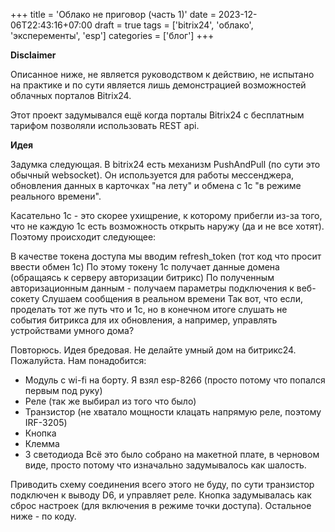 +++
title = 'Облако не приговор (часть 1)'
date = 2023-12-06T22:43:16+07:00
draft = true
tags = ['bitrix24', 'облако', 'эксперементы', 'esp']
categories = ['блог']
+++

**Disclaimer**

Описанное ниже, не является руководством к действию, не испытано на практике и по сути является лишь демонстрацией возможностей облачных порталов Bitrix24.


Этот проект задумывался ещё когда порталы Bitrix24 с бесплатным тарифом позволяли использовать REST api.

**Идея**

Задумка следующая. В bitrix24 есть механизм PushAndPull (по сути это обычный websocket). Он используется для работы мессенджера, обновления данных в карточках "на лету" и обмена с 1с "в режиме реального времени".

Касательно 1с - это скорее ухищрение, к которому прибегли из-за того, что не каждую 1с есть возможность открыть наружу (да и не все хотят). Поэтому происходит следующее:

В качестве токена доступа мы вводим refresh_token (тот код что просит ввести обмен 1с)
По этому токену 1с получает данные домена (обращаясь к серверу авторизации битрикс)
По полученным авторизационным данным - получаем параметры подключения к веб-сокету
Слушаем сообщения в реальном времени
Так вот, что если, проделать тот же путь что и 1с, но в конечном итоге слушать не события битрикса для их обновления, а например, управлять устройствами умного дома?

Повторюсь. Идея бредовая. Не делайте умный дом на битрикс24. Пожалуйста. 
Нам понадобится:

- Модуль с wi-fi на борту. Я взял esp-8266 (просто потому что попался первым под руку)
- Реле (так же выбирал из того что было)
- Транзистор (не хватало мощности клацать напрямую реле, поэтому IRF-3205)
- Кнопка
- Клемма
- 3 светодиода
Всё это было собрано на макетной плате, в черновом виде, просто потому что изначально задумывалось как шалость.

Приводить схему соединения всего этого не буду, по сути транзистор подключен к выводу D6, и управляет реле. Кнопка задумывалась как сброс настроек (для включения в режиме точки доступа). Остальное ниже - по коду.

